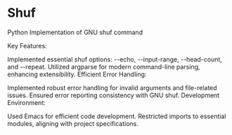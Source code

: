 # Shuf
 Python Implementation of GNU shuf command

 Key Features:

Implemented essential shuf options: --echo, --input-range, --head-count, and --repeat.
Utilized argparse for modern command-line parsing, enhancing extensibility.
Efficient Error Handling:

Implemented robust error handling for invalid arguments and file-related issues.
Ensured error reporting consistency with GNU shuf.
Development Environment:

Used Emacs for efficient code development.
Restricted imports to essential modules, aligning with project specifications.
